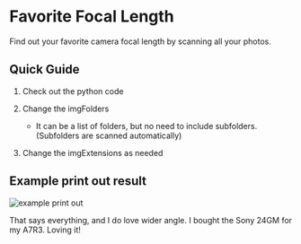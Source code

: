 # Favorite Focal Length
Find out your favorite camera focal length by scanning all your photos.

## Quick Guide
1. Check out the python code

2. Change the imgFolders
    * It can be a list of folders, but no need to include subfolders. (Subfolders are scanned automatically)

3. Change the imgExtensions as needed

## Example print out result
![example print out](http://sunnyspeed.com/upload_img/20200601174043_Screenshot%20at%20Jun%2001%2010-38-54.png)

That says everything, and I do love wider angle. I bought the Sony 24GM for my A7R3. Loving it!
